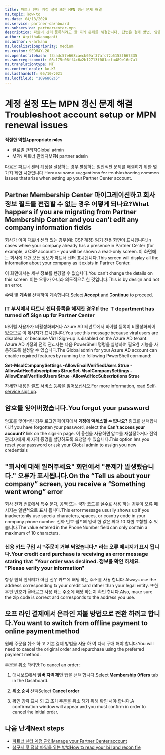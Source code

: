 ```yaml
---
title: 파트너 센터 계정 설정 또는 MPN 갱신 문제 해결
ms.topic: how-to
ms.date: 08/18/2020
ms.service: partner-dashboard
ms.subservice: partnercenter-mpn
description: 파트너 센터 등록하려고 할 때의 문제를 해결합니다. 답변은 결제 방법, 암호 잊기 등의 문제를 해결합니다.
author: ArpithaKanuganti
ms.author: v-arkanu
ms.localizationpriority: medium
ms.custom: SEOMAY.20
ms.openlocfilehash: f34adc57e668caecb69af37afc72b5153f667335
ms.sourcegitcommit: 08a175c06ff4c6a2b12713f081adfa489e16e7a1
ms.translationtype: MT
ms.contentlocale: ko-KR
ms.lasthandoff: 05/10/2021
ms.locfileid: "109686265"
---
```

# <a name="troubleshoot-account-setup-or-mpn-renewal-issues"></a><span data-ttu-id="53a58-104">계정 설정 또는 MPN 갱신 문제 해결</span><span class="sxs-lookup"><span data-stu-id="53a58-104">Troubleshoot account setup or MPN renewal issues</span></span>


<span data-ttu-id="53a58-105">**적절한 역할**</span><span class="sxs-lookup"><span data-stu-id="53a58-105">**Appropriate roles**</span></span>

- <span data-ttu-id="53a58-106">글로벌 관리자</span><span class="sxs-lookup"><span data-stu-id="53a58-106">Global admin</span></span>
- <span data-ttu-id="53a58-107">MPN 파트너 관리자</span><span class="sxs-lookup"><span data-stu-id="53a58-107">MPN partner admin</span></span>
 
<span data-ttu-id="53a58-108">다음은 파트너 센터 계정을 설정하는 경우 발생하는 일반적인 문제를 해결하기 위한 몇 가지 제안 사항입니다.</span><span class="sxs-lookup"><span data-stu-id="53a58-108">Here are some suggestions for troubleshooting common issues that arise when setting up your Partner Center account.</span></span>

## <a name="what-happens-if-you-are-migrating-from-partner-membership-center-and-you-cant-edit-any-company-information-fields"></a><span data-ttu-id="53a58-109">Partner Membership Center 마이그레이션하고 회사 정보 필드를 편집할 수 없는 경우 어떻게 되나요?</span><span class="sxs-lookup"><span data-stu-id="53a58-109">What happens if you are migrating from Partner Membership Center and you can't edit any company information fields</span></span>

<span data-ttu-id="53a58-110">회사가 이미 파트너 센터 있는 경우(예: CSP 계정) 읽기 전용 화면이 표시됩니다.</span><span class="sxs-lookup"><span data-stu-id="53a58-110">In cases where your company already has a presence in Partner Center (for example, a CSP account) – you will be shown a read-only screen.</span></span> <span data-ttu-id="53a58-111">이 화면에는 회사에 대한 모든 정보가 파트너 센터 표시됩니다.</span><span class="sxs-lookup"><span data-stu-id="53a58-111">This screen will display all the information about your company as it exists in Partner Center.</span></span>

<span data-ttu-id="53a58-112">이 화면에서는 세부 정보를 변경할 수 없습니다.</span><span class="sxs-lookup"><span data-stu-id="53a58-112">You can't change the details on this screen.</span></span> <span data-ttu-id="53a58-113">이는 오류가 아니라 의도적으로 한 것입니다.</span><span class="sxs-lookup"><span data-stu-id="53a58-113">This is by design and not an error.</span></span>

<span data-ttu-id="53a58-114">**수락** 및 **계속을** 선택하여 계속합니다.</span><span class="sxs-lookup"><span data-stu-id="53a58-114">Select **Accept** and **Continue** to proceed.</span></span>


### <a name="if-the-it-department-has-turned-off-sign-up-for-partner-center"></a><span data-ttu-id="53a58-115">IT 부서에서 **파트너 센터 등록을** 해제한 경우</span><span class="sxs-lookup"><span data-stu-id="53a58-115">If the IT department has turned off **Sign up for Partner Center**</span></span>

<span data-ttu-id="53a58-116">바이럴 사용자가 비활성화되거나 Azure AD 테넌트에서 바이럴 등록이 비활성화되어 있으므로 이 메시지가 표시됩니다.</span><span class="sxs-lookup"><span data-stu-id="53a58-116">You see this message because viral users are disabled, or because Viral Sign-up is disabled on the Azure AD tenant.</span></span> <span data-ttu-id="53a58-117">Azure AD 계정의 전역 관리자는 다음 PowerShell 명령을 실행하여 필요한 기능을 사용하도록 설정할 수 있습니다.</span><span class="sxs-lookup"><span data-stu-id="53a58-117">The Global admin for your Azure AD account can enable required features by running the following PowerShell command:</span></span>

<span data-ttu-id="53a58-118">**Set-MsolCompanySettings -AllowEmailVerifiedUsers $true -AllowAdHocSubscriptions $true**</span><span class="sxs-lookup"><span data-stu-id="53a58-118">**Set-MsolCompanySettings -AllowEmailVerifiedUsers $true -AllowAdHocSubscriptions $true**</span></span>

<span data-ttu-id="53a58-119">자세한 내용은 [셀프 서비스 등록을 읽어보십시오.](/azure/active-directory/users-groups-roles/directory-self-service-signup)</span><span class="sxs-lookup"><span data-stu-id="53a58-119">For more information, read [Self-service sign up](/azure/active-directory/users-groups-roles/directory-self-service-signup).</span></span>

## <a name="you-forgot-your-password"></a><span data-ttu-id="53a58-120">암호를 잊어버렸습니다.</span><span class="sxs-lookup"><span data-stu-id="53a58-120">You forgot your password</span></span>

<span data-ttu-id="53a58-121">암호를 잊어버린 경우 로그인 페이지에서 **계정에 액세스할 수 없나요?** 링크를 선택합니다.</span><span class="sxs-lookup"><span data-stu-id="53a58-121">If you have forgotten your password, select the **Can't access your account?** link on the sign-in page.</span></span> <span data-ttu-id="53a58-122">이 옵션을 사용하면 암호를 재설정하거나 전역 관리자에게 새 자격 증명을 할당하도록 요청할 수 있습니다.</span><span class="sxs-lookup"><span data-stu-id="53a58-122">This option lets you reset your password or ask your Global admin to assign you new credentials.</span></span>

## <a name="on-the-tell-us-about-your-company-screen-you-receive-a-something-went-wrong-error"></a><span data-ttu-id="53a58-123">"회사에 대해 알려주세요" 화면에서 "문제가 발생했습니다." 오류가 표시됩니다.</span><span class="sxs-lookup"><span data-stu-id="53a58-123">On the “Tell us about your company” screen, you receive a “Something went wrong” error</span></span>

<span data-ttu-id="53a58-124">회사 전화 번호에서 특수 문자, 공백 또는 국가 코드를 실수로 사용 하는 경우이 오류 메시지는 일반적으로 표시 됩니다.</span><span class="sxs-lookup"><span data-stu-id="53a58-124">This error message usually shows up if you inadvertently use special characters, spaces, or country code in your company phone number.</span></span> <span data-ttu-id="53a58-125">전화 번호 필드에 입력 한 값은 최대 10 자만 포함할 수 있습니다.</span><span class="sxs-lookup"><span data-stu-id="53a58-125">The value entered in the Phone Number field can only contain a maximum of 10 characters.</span></span>


### <a name="your-credit-card-purchase-is-receiving-an-error-message-stating-that-your-order-was-declined-please-verify-your-information"></a><span data-ttu-id="53a58-126">신용 카드 구입 시 "주문이 거부 되었습니다." 라는 오류 메시지가 표시 됩니다.</span><span class="sxs-lookup"><span data-stu-id="53a58-126">Your credit card purchase is receiving an error message stating that “Your order was declined.</span></span> <span data-ttu-id="53a58-127">정보를 확인 하세요. "</span><span class="sxs-lookup"><span data-stu-id="53a58-127">Please verify your information”</span></span>


<span data-ttu-id="53a58-128">항상 법적 엔터티가 아닌 신용 카드에 해당 하는 주소를 사용 합니다.</span><span class="sxs-lookup"><span data-stu-id="53a58-128">Always use the address corresponding to your credit card rather than your legal entity.</span></span> <span data-ttu-id="53a58-129">또한 우편 번호가 올바르고 사용 하는 주소에 해당 하는지 확인 합니다.</span><span class="sxs-lookup"><span data-stu-id="53a58-129">Also, make sure the zip code is correct and corresponds to the address you use.</span></span>

## <a name="you-want-to-switch-from-offline-payment-to-online-payment-method"></a><span data-ttu-id="53a58-130">오프 라인 결제에서 온라인 지불 방법으로 전환 하려고 합니다.</span><span class="sxs-lookup"><span data-stu-id="53a58-130">You want to switch from offline payment to online payment method</span></span> 

<span data-ttu-id="53a58-131">원래 주문을 취소 하 고 기본 결제 방법을 사용 하 여 다시 구매 해야 합니다.</span><span class="sxs-lookup"><span data-stu-id="53a58-131">You will need to cancel the original order and repurchase using the preferred payment method.</span></span>

<span data-ttu-id="53a58-132">주문을 취소 하려면:</span><span class="sxs-lookup"><span data-stu-id="53a58-132">To cancel an order:</span></span>

1. <span data-ttu-id="53a58-133">대시보드에서 **멤버 자격 제안** 탭을 선택 합니다.</span><span class="sxs-lookup"><span data-stu-id="53a58-133">Select **Membership Offers** tab in the Dashboard.</span></span>

2. <span data-ttu-id="53a58-134">**취소 순서** 선택</span><span class="sxs-lookup"><span data-stu-id="53a58-134">Select **Cancel order**</span></span>

3. <span data-ttu-id="53a58-135">확인 창이 표시 되 고 초기 주문을 취소 하기 위해 확인 해야 합니다.</span><span class="sxs-lookup"><span data-stu-id="53a58-135">A confirmation window will appear and you must confirm in order to cancel the initial order.</span></span>

## <a name="next-steps"></a><span data-ttu-id="53a58-136">다음 단계</span><span class="sxs-lookup"><span data-stu-id="53a58-136">Next steps</span></span>

- [<span data-ttu-id="53a58-137">파트너 센터 계정 관리</span><span class="sxs-lookup"><span data-stu-id="53a58-137">Manage your Partner Center account</span></span>](partner-center-account-setup.md)
- [<span data-ttu-id="53a58-138">청구서 및 정찰 파일을 읽는 방법</span><span class="sxs-lookup"><span data-stu-id="53a58-138">How to read your bill and recon file</span></span>](read-your-bill.md)
